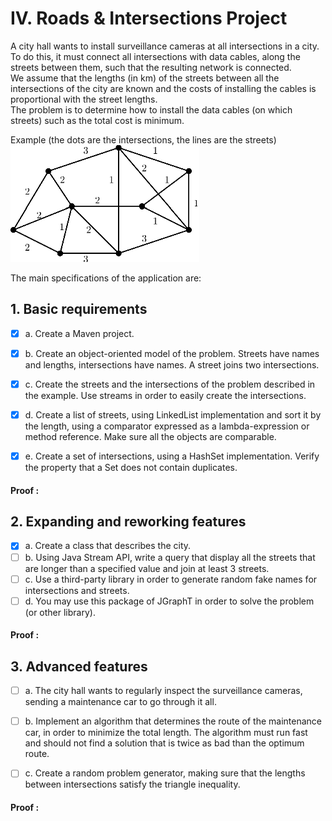 # IV. Roads & Intersections Project

A city hall wants to install surveillance cameras at all intersections in a city.
<br>To do this, it must connect all intersections with data cables, along the streets between them, such that the resulting network is connected.
<br>We assume that the lengths (in km) of the streets between all the intersections of the city are known and the costs of installing the cables is proportional with the street lengths.
<br>The problem is to determine how to install the data cables (on which streets) such as the total cost is minimum.

Example (the dots are the intersections, the lines are the streets)
<br>
![img.png](src/main/resources/img.png)

The main specifications of the application are:

## 1. Basic requirements


- [x] a. Create a Maven project.
- [x] b. Create an object-oriented model of the problem. Streets have names and lengths, intersections have names. A street joins two intersections.
- [x] c. Create the streets and the intersections of the problem described in the example. Use streams in order to easily create the intersections.
- [x] d. Create a list of streets, using LinkedList implementation and sort it by the length, using a comparator expressed as a lambda-expression or method reference. Make sure all the objects are comparable.
- [x] e. Create a set of intersections, using a HashSet implementation. Verify the property that a Set does not contain duplicates.


#### Proof :

## 2. Expanding and reworking features

- [x] a. Create a class that describes the city.
- [ ] b. Using Java Stream API, write a query that display all the streets that are longer than a specified value and join at least 3 streets.
- [ ] c. Use a third-party library in order to generate random fake names for intersections and streets.
- [ ] d. You may use this package of JGraphT in order to solve the problem (or other library).

#### Proof :

## 3. Advanced features

- [ ] a. The city hall wants to regularly inspect the surveillance cameras, sending a maintenance car to go through it all.
- [ ] b. Implement an algorithm that determines the route of the maintenance car, in order to minimize the total length. The algorithm must run fast and should not find a solution that is twice as bad than the optimum route.
- [ ] c. Create a random problem generator, making sure that the lengths between intersections satisfy the triangle inequality.


#### Proof :

